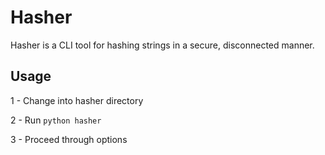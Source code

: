 # Hasher
Hasher is a CLI tool for hashing strings in a secure, disconnected manner. 
## Usage
1 - Change into hasher directory 

2 - Run ``` python hasher ```

3 - Proceed through options
